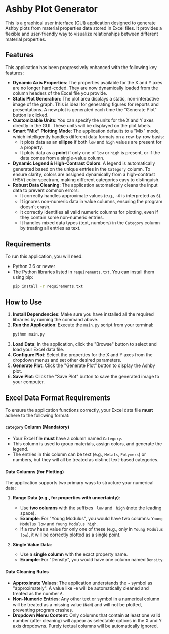 # Ashby Plot Generator

This is a graphical user interface (GUI) application designed to generate Ashby plots from material properties data stored in Excel files. It provides a flexible and user-friendly way to visualize relationships between different material properties.

## Features

This application has been progressively enhanced with the following key features:

*   **Dynamic Axis Properties**: The properties available for the X and Y axes are no longer hard-coded. They are now dynamically loaded from the column headers of the Excel file you provide.
*   **Static Plot Generation**: The plot area displays a static, non-interactive image of the graph. This is ideal for generating figures for reports and presentations. A new plot is generated each time the "Generate Plot" button is clicked.
*   **Customizable Units**: You can specify the units for the X and Y axes directly in the GUI. These units will be displayed on the plot labels.
*   **Smart "Mix" Plotting Mode**: The application defaults to a "Mix" mode, which intelligently handles different data formats on a row-by-row basis:
    *   It plots data as an **ellipse** if both `low` and `high` values are present for a property.
    *   It plots data as a **point** if only one of `low` or `high` is present, or if the data comes from a single-value column.
*   **Dynamic Legend & High-Contrast Colors**: A legend is automatically generated based on the unique entries in the `Category` column. To ensure clarity, colors are assigned dynamically from a high-contrast (HSV) color spectrum, making different categories easy to distinguish.
*   **Robust Data Cleaning**: The application automatically cleans the input data to prevent common errors:
    *   It correctly handles approximate values (e.g., `~6` is interpreted as `6`).
    *   It ignores non-numeric data in value columns, ensuring the program doesn't crash.
    *   It correctly identifies all valid numeric columns for plotting, even if they contain some non-numeric entries.
    *   It handles mixed data types (text, numbers) in the `Category` column by treating all entries as text.

## Requirements

To run this application, you will need:

*   Python 3.6 or newer
*   The Python libraries listed in `requirements.txt`. You can install them using pip:
    ```bash
    pip install -r requirements.txt
    ```

## How to Use

1.  **Install Dependencies**: Make sure you have installed all the required libraries by running the command above.
2.  **Run the Application**: Execute the `main.py` script from your terminal:
    ```bash
    python main.py
    ```
3.  **Load Data**: In the application, click the "Browse" button to select and load your Excel data file.
4.  **Configure Plot**: Select the properties for the X and Y axes from the dropdown menus and set other desired parameters.
5.  **Generate Plot**: Click the "Generate Plot" button to display the Ashby plot.
6.  **Save Plot**: Click the "Save Plot" button to save the generated image to your computer.

## Excel Data Format Requirements

To ensure the application functions correctly, your Excel data file **must** adhere to the following format:

#### **`Category` Column (Mandatory)**
*   Your Excel file **must** have a column named `Category`.
*   This column is used to group materials, assign colors, and generate the legend.
*   The entries in this column can be text (e.g., `Metals`, `Polymers`) or numbers, but they will all be treated as distinct text-based categories.

#### **Data Columns (for Plotting)**

The application supports two primary ways to structure your numerical data:

1.  **Range Data (e.g., for properties with uncertainty)**:
    *   Use **two columns** with the suffixes ` low` and ` high` (note the leading space).
    *   **Example**: For "Young Modulus", you would have two columns: `Young Modulus low` and `Young Modulus high`.
    *   If a row has a value for only one of these (e.g., only in `Young Modulus low`), it will be correctly plotted as a single point.

2.  **Single Value Data**:
    *   Use a **single column** with the exact property name.
    *   **Example**: For "Density", you would have one column named `Density`.

#### **Data Cleaning Rules**
*   **Approximate Values**: The application understands the `~` symbol as "approximately". A value like `~6` will be automatically cleaned and treated as the number `6`.
*   **Non-Numeric Entries**: Any other text or symbol in a numerical column will be treated as a missing value (`NaN`) and will not be plotted, preventing program crashes.
*   **Dropdown Menu Content**: Only columns that contain at least one valid number (after cleaning) will appear as selectable options in the X and Y axis dropdowns. Purely textual columns will be automatically ignored. 